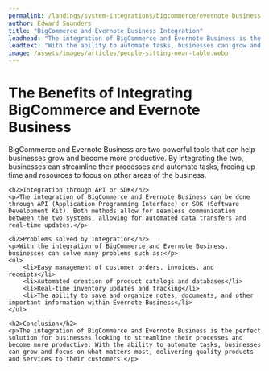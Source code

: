 ```yaml
---
permalink: /landings/system-integrations/bigcommerce/evernote-business
author: Edward Saunders
title: "BigCommerce and Evernote Business Integration"
leadhead: "The integration of BigCommerce and Evernote Business is the perfect solution for businesses looking to streamline their processes and become more productive"
leadtext: "With the ability to automate tasks, businesses can grow and focus on what matters most, delivering quality products and services to their customers."
image: /assets/images/articles/people-sitting-near-table.webp
---
```

<div class="arttext">	<h1>The Benefits of Integrating BigCommerce and Evernote Business</h1>
	<p>BigCommerce and Evernote Business are two powerful tools that can help businesses grow and become more productive. By integrating the two, businesses can streamline their processes and automate tasks, freeing up time and resources to focus on other areas of the business.</p>
	
	<h2>Integration through API or SDK</h2>
	<p>The integration of BigCommerce and Evernote Business can be done through API (Application Programming Interface) or SDK (Software Development Kit). Both methods allow for seamless communication between the two systems, allowing for automated data transfers and real-time updates.</p>
	
	<h2>Problems solved by Integration</h2>
	<p>With the integration of BigCommerce and Evernote Business, businesses can solve many problems such as:</p>
	<ul>
		<li>Easy management of customer orders, invoices, and receipts</li>
		<li>Automated creation of product catalogs and databases</li>
		<li>Real-time inventory updates and tracking</li>
		<li>The ability to save and organize notes, documents, and other important information within Evernote Business</li>
	</ul>
	
	<h2>Conclusion</h2>
	<p>The integration of BigCommerce and Evernote Business is the perfect solution for businesses looking to streamline their processes and become more productive. With the ability to automate tasks, businesses can grow and focus on what matters most, delivering quality products and services to their customers.</p>
</div>